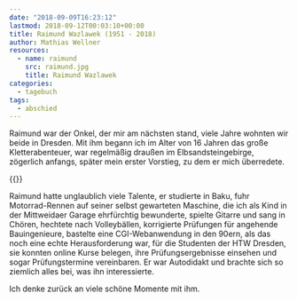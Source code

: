 ```yaml
---
date: "2018-09-09T16:23:12"
lastmod: 2018-09-12T00:03:10+00:00
title: Raimund Wazlawek (1951 - 2018)
author: Mathias Wellner
resources:
  - name: raimund
    src: raimund.jpg
    title: Raimund Wazlawek
categories:
  - tagebuch
tags:
  - abschied
---
```

Raimund war der Onkel, der mir am nächsten stand, viele Jahre wohnten wir beide in Dresden. Mit ihm begann ich im Alter von 16 Jahren das große Kletterabenteuer, war regelmäßig draußen im Elbsandsteingebirge, zögerlich anfangs, später mein erster Vorstieg, zu dem er mich überredete. 
<!--more-->

{{<responsive-image name="raimund">}}

Raimund hatte unglaublich viele Talente, er studierte in Baku, fuhr Motorrad-Rennen auf seiner selbst gewarteten Maschine, die ich als Kind in der Mittweidaer Garage ehrfürchtig bewunderte, spielte Gitarre und sang in Chören, hechtete nach Volleybällen, korrigierte Prüfungen für angehende Bauingenieure, bastelte eine CGI-Webanwendung in den 90ern, als das noch eine echte Herausforderung war, für die Studenten der HTW Dresden, sie konnten online Kurse belegen, ihre Prüfungsergebnisse einsehen und sogar Prüfungstermine vereinbaren. Er war Autodidakt und brachte sich so ziemlich alles bei, was ihn interessierte. 

Ich denke zurück an viele schöne Momente mit ihm. 
